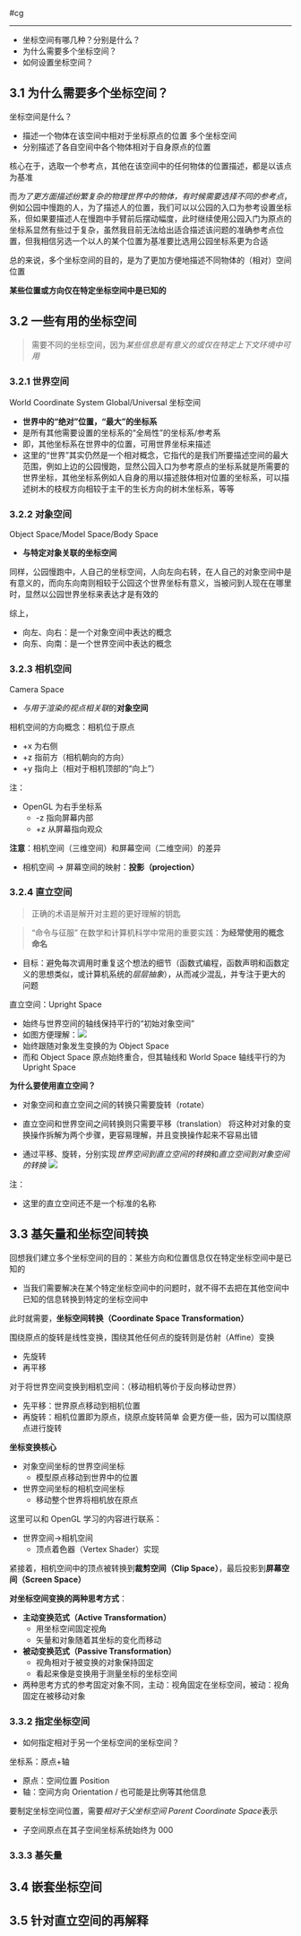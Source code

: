 #cg 

---
- 坐标空间有哪几种？分别是什么？
- 为什么需要多个坐标空间？
- 如何设置坐标空间？

## 3.1 为什么需要多个坐标空间？

坐标空间是什么？
- 描述一个物体在该空间中相对于坐标原点的位置
多个坐标空间
- 分别描述了各自空间中各个物体相对于自身原点的位置

核心在于，选取一个参考点，其他在该空间中的任何物体的位置描述，都是以该点为基准

而*为了更方面描述纷繁复杂的物理世界中的物体，有时候需要选择不同的参考点*，例如公园中慢跑的人，为了描述人的位置，我们可以以公园的入口为参考设置坐标系，但如果要描述人在慢跑中手臂前后摆动幅度，此时继续使用公园入门为原点的坐标系显然有些过于复杂，虽然我目前无法给出适合描述该问题的准确参考点位置，但我相信另选一个以人的某个位置为基准要比选用公园坐标系更为合适

总的来说，多个坐标空间的目的，是为了更加方便地描述不同物体的（相对）空间位置

**某些位置或方向仅在特定坐标空间中是已知的**
## 3.2 一些有用的坐标空间

> 需要不同的坐标空间，因为*某些信息是有意义的或仅在特定上下文环境中可用*

### 3.2.1 世界空间

World Coordinate System
Global/Universal 坐标空间

- **世界中的“绝对”位置，“最大”的坐标系**
- 是所有其他需要设置的坐标系的“全局性”的坐标系/参考系
- 即，其他坐标系在世界中的位置，可用世界坐标来描述
- 这里的“世界”其实仍然是一个相对概念，它指代的是我们所要描述空间的最大范围，例如上边的公园慢跑，显然公园入口为参考原点的坐标系就是所需要的世界坐标，其他坐标系例如人自身的用以描述肢体相对位置的坐标系，可以描述树木的枝杈方向相较于主干的生长方向的树木坐标系，等等

### 3.2.2 对象空间

Object Space/Model Space/Body Space
- **与特定对象关联的坐标空间**

同样，公园慢跑中，人自己的坐标空间，人向左向右转，在人自己的对象空间中是有意义的，而向东向南则相较于公园这个世界坐标有意义，当被问到人现在在哪里时，显然以公园世界坐标来表达才是有效的

综上，
- 向左、向右：是一个对象空间中表达的概念
- 向东、向南：是一个世界空间中表达的概念

### 3.2.3 相机空间

Camera Space
- *与用于渲染的视点相关联*的**对象空间**

相机空间的方向概念：相机位于原点
- +x 为右侧
- +z 指前方（相机朝向的方向）
- +y 指向上（相对于相机顶部的“向上”）

注：
- OpenGL 为右手坐标系
	- -z 指向屏幕内部
	- +z 从屏幕指向观众

**注意**：相机空间（三维空间）和屏幕空间（二维空间）的差异
- 相机空间 -> 屏幕空间的映射：**投影（projection）**

### 3.2.4 直立空间

> 正确的术语是解开对主题的更好理解的钥匙

> “命令与征服”
> 在数学和计算机科学中常用的重要实践：**为经常使用的概念命名**
- 目标：避免每次调用时重复这个想法的细节（函数式编程，函数声明和函数定义的思想类似，或计算机系统的*层层抽象*），从而减少混乱，并专注于更大的问题

直立空间：Upright Space
- 始终与世界空间的轴线保持平行的“初始对象空间”
- 如图方便理解：![](img/Pasted%20image%2020240103200747.png)
- 始终跟随对象发生变换的为 Object Space
- 而和 Object Space 原点始终重合，但其轴线和 World Space 轴线平行的为 Upright Space

**为什么要使用直立空间？**
- 对象空间和直立空间之间的转换只需要旋转（rotate）
- 直立空间和世界空间之间转换则只需要平移（translation）
将这种对对象的变换操作拆解为两个步骤，更容易理解，并且变换操作起来不容易出错

- 通过平移、旋转，分别实现*世界空间到直立空间的转换*和*直立空间到对象空间的转换*
![](img/Pasted%20image%2020240103201055.png)

注：
- 这里的直立空间还不是一个标准的名称


## 3.3 基矢量和坐标空间转换

回想我们建立多个坐标空间的目的：某些方向和位置信息仅在特定坐标空间中是已知的

- 当我们需要解决在某个特定坐标空间中的问题时，就不得不去把在其他空间中已知的信息转换到特定的坐标空间中

此时就需要，**坐标空间转换（Coordinate Space Transformation）**

围绕原点的旋转是线性变换，围绕其他任何点的旋转则是仿射（Affine）变换
- 先旋转
- 再平移

对于将世界空间变换到相机空间：（移动相机等价于反向移动世界）
- 先平移：世界原点移动到相机位置
- 再旋转：相机位置即为原点，绕原点旋转简单
会更方便一些，因为可以围绕原点进行旋转

**坐标变换核心**
- 对象空间坐标的世界空间坐标
	- 模型原点移动到世界中的位置
- 世界空间坐标的相机空间坐标
	- 移动整个世界将相机放在原点


这里可以和 OpenGL 学习的内容进行联系：
- 世界空间->相机空间
	- 顶点着色器（Vertex Shader）实现

紧接着，相机空间中的顶点被转换到**裁剪空间（Clip Space）**，最后投影到**屏幕空间（Screen Space）**

**对坐标空间变换的两种思考方式**：
- **主动变换范式（Active Transformation）**
	- 用坐标空间固定视角
	- 矢量和对象随着其坐标的变化而移动
- **被动变换范式（Passive Transformation）**
	- 视角相对于被变换的对象保持固定
	- 看起来像是变换用于测量坐标的坐标空间
- 两种思考方式的参考固定对象不同，主动：视角固定在坐标空间，被动：视角固定在被移动对象

### 3.3.2 指定坐标空间

- 如何指定相对于另一个坐标空间的坐标空间？

坐标系：原点+轴
- 原点：空间位置 Position 
- 轴：空间方向 Orientation / 也可能是比例等其他信息

要制定坐标空间位置，需要*相对于父坐标空间 Parent Coordinate Space*表示
- 子空间原点在其子空间坐标系统始终为 000

### 3.3.3 基矢量

## 3.4 嵌套坐标空间

## 3.5 针对直立空间的再解释



